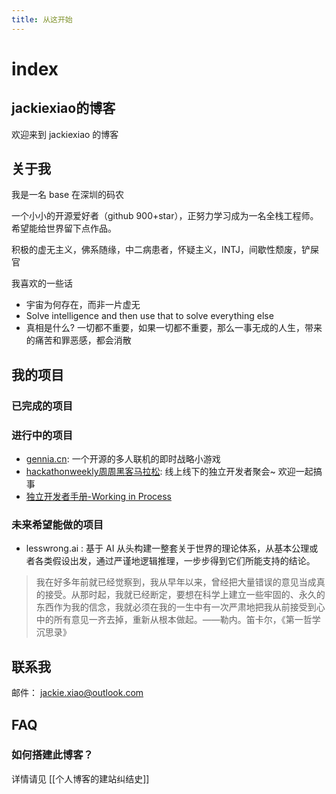 ```yaml
---
title: 从这开始
---
```

# index

## jackiexiao的博客

欢迎来到 jackiexiao 的博客

## 关于我

我是一名 base 在深圳的码农

一个小小的开源爱好者（github 900+star），正努力学习成为一名全栈工程师。希望能给世界留下点作品。

积极的虚无主义，佛系随缘，中二病患者，怀疑主义，INTJ，间歇性颓废，铲屎官

我喜欢的一些话
- 宇宙为何存在，而非一片虚无
- Solve intelligence and then use that to solve everything else
- 真相是什么? 一切都不重要，如果一切都不重要，那么一事无成的人生，带来的痛苦和罪恶感，都会消散

## 我的项目
### 已完成的项目
### 进行中的项目
- [gennia.cn](gennia.cn): 一个开源的多人联机的即时战略小游戏
- [hackathonweekly周周黑客马拉松](hackathonweekly.com): 线上线下的独立开发者聚会~ 欢迎一起搞事
- [独立开发者手册-Working in Process](https://www.jackiexiao.com/%E7%8B%AC%E7%AB%8B%E5%BC%80%E5%8F%91%E8%80%85%E6%89%8B%E5%86%8C/)

### 未来希望能做的项目
- lesswrong.ai : 基于 AI 从头构建一整套关于世界的理论体系，从基本公理或者各类假设出发，通过严谨地逻辑推理，一步步得到它们所能支持的结论。
> 我在好多年前就已经觉察到，我从早年以来，曾经把大量错误的意见当成真的接受。从那时起，我就已经断定，要想在科学上建立一些牢固的、永久的东西作为我的信念，我就必须在我的一生中有一次严肃地把我从前接受到心中的所有意见一齐去掉，重新从根本做起。——勒内。笛卡尔，《第一哲学沉思录》

## 联系我
邮件： jackie.xiao@outlook.com

## FAQ

### 如何搭建此博客？

详情请见 [[个人博客的建站纠结史]]